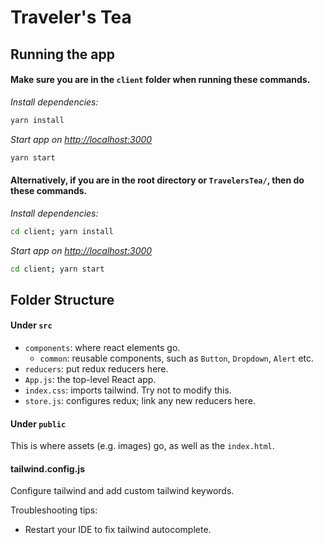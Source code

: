 # Traveler's Tea

## Running the app

#### Make sure you are in the `client` folder when running these commands. 

_Install dependencies:_
```bash
yarn install
``` 

_Start app on [http://localhost:3000](http://localhost:3000)_
```bash
yarn start
```

#### Alternatively, if you are in the root directory or `TravelersTea/`, then do these commands.

_Install dependencies:_
```bash
cd client; yarn install
``` 

_Start app on [http://localhost:3000](http://localhost:3000)_
```bash
cd client; yarn start
```

## Folder Structure

#### Under `src`
  - `components`: where react elements go.
    - `common`: reusable components, such as `Button`, `Dropdown`, `Alert` etc. 
  - `reducers`: put redux reducers here.
  - `App.js`: the top-level React app. 
  - `index.css`: imports tailwind. Try not to modify this.
  - `store.js`: configures redux; link any new reducers here.

#### Under `public`

This is where assets (e.g. images) go, as well as the `index.html`.

#### tailwind.config.js

Configure tailwind and add custom tailwind keywords. 

Troubleshooting tips:
- Restart your IDE to fix tailwind autocomplete.

